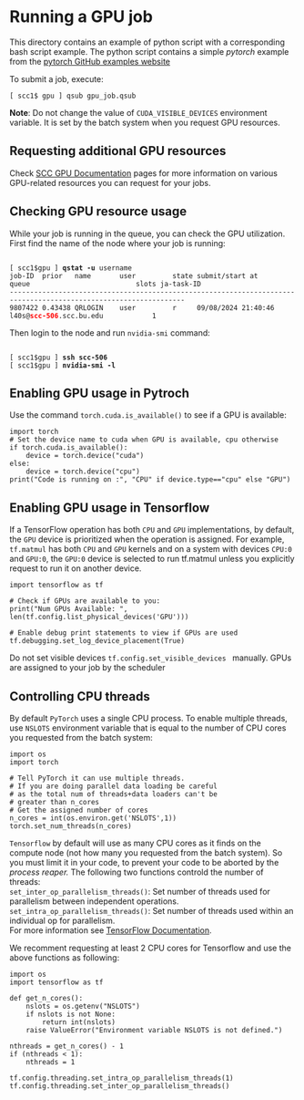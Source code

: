 # Running a GPU job

This directory contains an example of python script with a corresponding bash script example. The python script contains a simple *pytorch* example from the [pytorch GitHub examples website](https://github.com/pytorch/examples/tree/main)

To submit a job, execute:
```
[ scc1$ gpu ] qsub gpu_job.qsub
```


**Note**: Do not change the value of `CUDA_VISIBLE_DEVICES` environment variable. It is set by the batch system when you request GPU resources.

## Requesting additional GPU resources

Check [SCC GPU Documentation](https://www.bu.edu/tech/support/research/software-and-programming/gpu-computing/) pages for more information on various GPU-related resources you can request for your jobs.


## Checking GPU resource usage

While your job is running in the queue, you can check the GPU utilization. 
First find the name of the node where your job is running:

<pre><code>
[ scc1$gpu ] <b>qstat -u</b> username 
job-ID  prior   name       user         state submit/start at     queue                          slots ja-task-ID
-----------------------------------------------------------------------------------------------------------------
9807422 0.43438 QRLOGIN    user         r     09/08/2024 21:40:46 l40s@<b><span style="color:red">scc-506</span></b>.scc.bu.edu            1
</code></pre>

Then login to the node and run `nvidia-smi` command:

<pre><code>
[ scc1$gpu ] <b>ssh scc-506</b>
[ scc1$gpu ] <b>nvidia-smi -l</b>
</code></pre>


## Enabling GPU usage in Pytroch

Use the command `torch.cuda.is_available()` to see if a GPU is available:

```
import torch
# Set the device name to cuda when GPU is available, cpu otherwise
if torch.cuda.is_available():
    device = torch.device("cuda")
else:
    device = torch.device("cpu")
print("Code is running on :", "CPU" if device.type=="cpu" else "GPU")
```

## Enabling GPU usage in Tensorflow

If a TensorFlow operation has both `CPU` and `GPU` implementations, by default, the `GPU` device is prioritized when the operation is assigned. For example, `tf.matmul` has both `CPU` and `GPU` kernels and on a system with devices `CPU:0` and `GPU:0`, the `GPU:0` device is selected to run tf.matmul unless you explicitly request to run it on another device.

```
import tensorflow as tf

# Check if GPUs are available to you:
print("Num GPUs Available: ", len(tf.config.list_physical_devices('GPU')))

# Enable debug print statements to view if GPUs are used
tf.debugging.set_log_device_placement(True)
```
Do not set visible devices `tf.config.set_visible_devices ` manually. GPUs are assigned to your job by the scheduler


## Controlling CPU threads

By default `PyTorch` uses a single CPU process. To enable multiple threads, use `NSLOTS` environment variable that is equal to the number of CPU cores you requested from the batch system:

```
import os
import torch

# Tell PyTorch it can use multiple threads.
# If you are doing parallel data loading be careful
# as the total num of threads+data loaders can't be
# greater than n_cores 
# Get the assigned number of cores 
n_cores = int(os.environ.get('NSLOTS',1))
torch.set_num_threads(n_cores)
```

`Tensorflow` by default will use as many CPU cores as it finds on the compute node (not how many you requested from the batch system). So you must limit it in your code, to prevent your code to be aborted by the *process reaper.*
The following two functions controld the number of threads:  
`set_inter_op_parallelism_threads()`: Set number of threads used for parallelism between independent operations.  
`set_intra_op_parallelism_threads()`: Set number of threads used within an individual op for parallelism.  
For more information see [TensorFlow  Documentation](https://www.tensorflow.org/api_docs/python/tf/config/threading).

We recomment requesting at least 2 CPU cores for Tensorflow and use the above functions as following:

```
import os
import tensorflow as tf

def get_n_cores():
    nslots = os.getenv("NSLOTS")
    if nslots is not None:
        return int(nslots)
    raise ValueError("Environment variable NSLOTS is not defined.")

nthreads = get_n_cores() - 1
if (nthreads < 1):
    nthreads = 1

tf.config.threading.set_intra_op_parallelism_threads(1)
tf.config.threading.set_inter_op_parallelism_threads()
```




